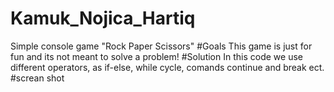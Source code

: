 # Kamuk_Nojica_Hartiq
Simple console game "Rock Paper Scissors"
#Goals
This game is just for fun and its not meant to solve a problem!
#Solution
In this code we use different operators, as if-else, while cycle, comands continue and break ect.
#screan shot

